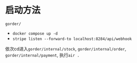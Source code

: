 # 启动方法
`gorder/`
- `docker compose up -d`
- `stripe listen --forward-to localhost:8284/api/webhook`

依次cd进入`gorder/internal/stock`, `gorder/internal/order`, `gorder/internal/payment`, 执行`air .`